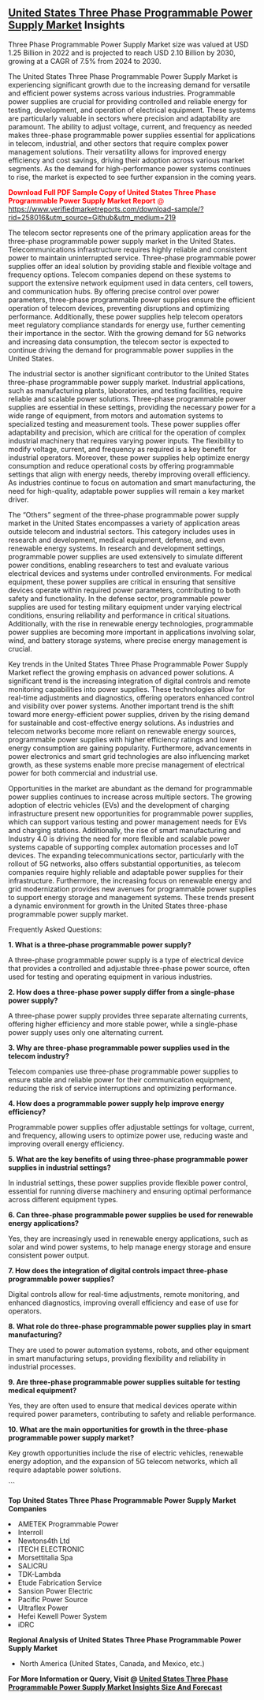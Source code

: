 <h2><a href="https://www.verifiedmarketreports.com/download-sample/?rid=258016&amp;utm_source=Github&amp;utm_medium=219" target="_blank">United States Three Phase Programmable Power Supply Market</a> Insights</h2><p>Three Phase Programmable Power Supply Market size was valued at USD 1.25 Billion in 2022 and is projected to reach USD 2.10 Billion by 2030, growing at a CAGR of 7.5% from 2024 to 2030.</p><p> <p>The United States Three Phase Programmable Power Supply Market is experiencing significant growth due to the increasing demand for versatile and efficient power systems across various industries. Programmable power supplies are crucial for providing controlled and reliable energy for testing, development, and operation of electrical equipment. These systems are particularly valuable in sectors where precision and adaptability are paramount. The ability to adjust voltage, current, and frequency as needed makes three-phase programmable power supplies essential for applications in telecom, industrial, and other sectors that require complex power management solutions. Their versatility allows for improved energy efficiency and cost savings, driving their adoption across various market segments. As the demand for high-performance power systems continues to rise, the market is expected to see further expansion in the coming years. <p><span class=""><span style="color: #ff0000;"><strong>Download Full PDF Sample Copy of United States Three Phase Programmable Power Supply Market Report</strong> @ </span><a href="https://www.verifiedmarketreports.com/download-sample/?rid=258016&amp;utm_source=Github&amp;utm_medium=219" target="_blank">https://www.verifiedmarketreports.com/download-sample/?rid=258016&amp;utm_source=Github&amp;utm_medium=219</a></span></p></p> <p>The telecom sector represents one of the primary application areas for the three-phase programmable power supply market in the United States. Telecommunications infrastructure requires highly reliable and consistent power to maintain uninterrupted service. Three-phase programmable power supplies offer an ideal solution by providing stable and flexible voltage and frequency options. Telecom companies depend on these systems to support the extensive network equipment used in data centers, cell towers, and communication hubs. By offering precise control over power parameters, three-phase programmable power supplies ensure the efficient operation of telecom devices, preventing disruptions and optimizing performance. Additionally, these power supplies help telecom operators meet regulatory compliance standards for energy use, further cementing their importance in the sector. With the growing demand for 5G networks and increasing data consumption, the telecom sector is expected to continue driving the demand for programmable power supplies in the United States. <p>The industrial sector is another significant contributor to the United States three-phase programmable power supply market. Industrial applications, such as manufacturing plants, laboratories, and testing facilities, require reliable and scalable power solutions. Three-phase programmable power supplies are essential in these settings, providing the necessary power for a wide range of equipment, from motors and automation systems to specialized testing and measurement tools. These power supplies offer adaptability and precision, which are critical for the operation of complex industrial machinery that requires varying power inputs. The flexibility to modify voltage, current, and frequency as required is a key benefit for industrial operators. Moreover, these power supplies help optimize energy consumption and reduce operational costs by offering programmable settings that align with energy needs, thereby improving overall efficiency. As industries continue to focus on automation and smart manufacturing, the need for high-quality, adaptable power supplies will remain a key market driver. <p>The “Others” segment of the three-phase programmable power supply market in the United States encompasses a variety of application areas outside telecom and industrial sectors. This category includes uses in research and development, medical equipment, defense, and even renewable energy systems. In research and development settings, programmable power supplies are used extensively to simulate different power conditions, enabling researchers to test and evaluate various electrical devices and systems under controlled environments. For medical equipment, these power supplies are critical in ensuring that sensitive devices operate within required power parameters, contributing to both safety and functionality. In the defense sector, programmable power supplies are used for testing military equipment under varying electrical conditions, ensuring reliability and performance in critical situations. Additionally, with the rise in renewable energy technologies, programmable power supplies are becoming more important in applications involving solar, wind, and battery storage systems, where precise energy management is crucial. <p>Key trends in the United States Three Phase Programmable Power Supply Market reflect the growing emphasis on advanced power solutions. A significant trend is the increasing integration of digital controls and remote monitoring capabilities into power supplies. These technologies allow for real-time adjustments and diagnostics, offering operators enhanced control and visibility over power systems. Another important trend is the shift toward more energy-efficient power supplies, driven by the rising demand for sustainable and cost-effective energy solutions. As industries and telecom networks become more reliant on renewable energy sources, programmable power supplies with higher efficiency ratings and lower energy consumption are gaining popularity. Furthermore, advancements in power electronics and smart grid technologies are also influencing market growth, as these systems enable more precise management of electrical power for both commercial and industrial use. <p>Opportunities in the market are abundant as the demand for programmable power supplies continues to increase across multiple sectors. The growing adoption of electric vehicles (EVs) and the development of charging infrastructure present new opportunities for programmable power supplies, which can support various testing and power management needs for EVs and charging stations. Additionally, the rise of smart manufacturing and Industry 4.0 is driving the need for more flexible and scalable power systems capable of supporting complex automation processes and IoT devices. The expanding telecommunications sector, particularly with the rollout of 5G networks, also offers substantial opportunities, as telecom companies require highly reliable and adaptable power supplies for their infrastructure. Furthermore, the increasing focus on renewable energy and grid modernization provides new avenues for programmable power supplies to support energy storage and management systems. These trends present a dynamic environment for growth in the United States three-phase programmable power supply market. <p>Frequently Asked Questions:</p> <p><b>1. What is a three-phase programmable power supply?</b></p> <p>A three-phase programmable power supply is a type of electrical device that provides a controlled and adjustable three-phase power source, often used for testing and operating equipment in various industries.</p> <p><b>2. How does a three-phase power supply differ from a single-phase power supply?</b></p> <p>A three-phase power supply provides three separate alternating currents, offering higher efficiency and more stable power, while a single-phase power supply uses only one alternating current.</p> <p><b>3. Why are three-phase programmable power supplies used in the telecom industry?</b></p> <p>Telecom companies use three-phase programmable power supplies to ensure stable and reliable power for their communication equipment, reducing the risk of service interruptions and optimizing performance.</p> <p><b>4. How does a programmable power supply help improve energy efficiency?</b></p> <p>Programmable power supplies offer adjustable settings for voltage, current, and frequency, allowing users to optimize power use, reducing waste and improving overall energy efficiency.</p> <p><b>5. What are the key benefits of using three-phase programmable power supplies in industrial settings?</b></p> <p>In industrial settings, these power supplies provide flexible power control, essential for running diverse machinery and ensuring optimal performance across different equipment types.</p> <p><b>6. Can three-phase programmable power supplies be used for renewable energy applications?</b></p> <p>Yes, they are increasingly used in renewable energy applications, such as solar and wind power systems, to help manage energy storage and ensure consistent power output.</p> <p><b>7. How does the integration of digital controls impact three-phase programmable power supplies?</b></p> <p>Digital controls allow for real-time adjustments, remote monitoring, and enhanced diagnostics, improving overall efficiency and ease of use for operators.</p> <p><b>8. What role do three-phase programmable power supplies play in smart manufacturing?</b></p> <p>They are used to power automation systems, robots, and other equipment in smart manufacturing setups, providing flexibility and reliability in industrial processes.</p> <p><b>9. Are three-phase programmable power supplies suitable for testing medical equipment?</b></p> <p>Yes, they are often used to ensure that medical devices operate within required power parameters, contributing to safety and reliable performance.</p> <p><b>10. What are the main opportunities for growth in the three-phase programmable power supply market?</b></p> <p>Key growth opportunities include the rise of electric vehicles, renewable energy adoption, and the expansion of 5G telecom networks, which all require adaptable power solutions.</p> ```</p><p><strong>Top United States Three Phase Programmable Power Supply Market Companies</strong></p><div data-test-id=""><p><li>AMETEK Programmable Power</li><li> Interroll</li><li> Newtons4th Ltd</li><li> ITECH ELECTRONIC</li><li> Morsettitalia Spa</li><li> SALICRU</li><li> TDK-Lambda</li><li> Etude Fabrication Service</li><li> Sansion Power Electric</li><li> Pacific Power Source</li><li> Ultraflex Power</li><li> Hefei Kewell Power System</li><li> iDRC</li></p><div><strong>Regional Analysis of&nbsp;United States Three Phase Programmable Power Supply Market</strong></div><ul><li dir="ltr"><p dir="ltr">North America&nbsp;(United States, Canada, and Mexico, etc.)</p></li></ul><p><strong>For More Information or Query, Visit @&nbsp;</strong><strong><a href="https://www.verifiedmarketreports.com/product/three-phase-programmable-power-supply-market/?utm_source=Github&amp;utm_medium=219" target="_blank">United States Three Phase Programmable Power Supply Market Insights Size And Forecast</a></strong></p></div>
